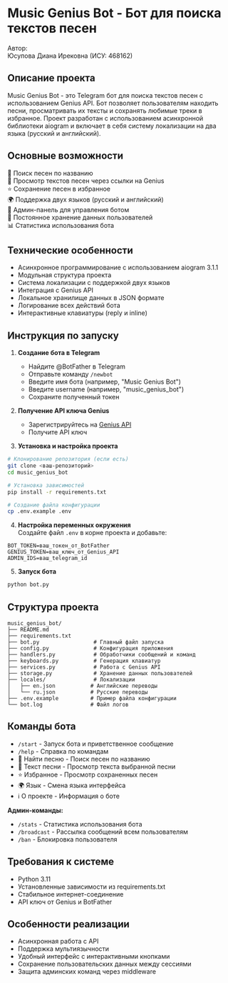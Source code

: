 # Music Genius Bot - Бот для поиска текстов песен

Автор:  
Юсупова Диана Ирековна (ИСУ: 468162)  

## Описание проекта

Music Genius Bot - это Telegram бот для поиска текстов песен с использованием Genius API. Бот позволяет пользователям находить песни, просматривать их тексты и сохранять любимые треки в избранное. Проект разработан с использованием асинхронной библиотеки aiogram и включает в себя систему локализации на два языка (русский и английский).

## Основные возможности

🎵 Поиск песен по названию  
📝 Просмотр текстов песен через ссылки на Genius  
⭐ Сохранение песен в избранное  
🌍 Поддержка двух языков (русский и английский)  
👑 Админ-панель для управления ботом  
💾 Постоянное хранение данных пользователей  
📊 Статистика использования бота  

## Технические особенности

- Асинхронное программирование с использованием aiogram 3.1.1  
- Модульная структура проекта  
- Система локализации с поддержкой двух языков  
- Интеграция с Genius API  
- Локальное хранилище данных в JSON формате  
- Логирование всех действий бота  
- Интерактивные клавиатуры (reply и inline)  

## Инструкция по запуску

1. **Создание бота в Telegram**  
   - Найдите @BotFather в Telegram  
   - Отправьте команду `/newbot`  
   - Введите имя бота (например, "Music Genius Bot")  
   - Введите username (например, "music_genius_bot")  
   - Сохраните полученный токен  

2. **Получение API ключа Genius**  
   - Зарегистрируйтесь на [Genius API](https://genius.com/developers)  
   - Получите API ключ  

3. **Установка и настройка проекта**  
```bash
# Клонирование репозитория (если есть)
git clone <ваш-репозиторий>
cd music_genius_bot

# Установка зависимостей
pip install -r requirements.txt

# Создание файла конфигурации
cp .env.example .env
```

4. **Настройка переменных окружения**  
Создайте файл `.env` в корне проекта и добавьте:  
```
BOT_TOKEN=ваш_токен_от_BotFather
GENIUS_TOKEN=ваш_ключ_от_Genius_API
ADMIN_IDS=ваш_telegram_id
```

5. **Запуск бота**  
```bash
python bot.py
```

## Структура проекта

```
music_genius_bot/
├── README.md
├── requirements.txt
├── bot.py                 # Главный файл запуска
├── config.py              # Конфигурация приложения
├── handlers.py            # Обработчики сообщений и команд
├── keyboards.py           # Генерация клавиатур
├── services.py            # Работа с Genius API
├── storage.py             # Хранение данных пользователей
├── locales/               # Локализации
│   ├── en.json           # Английские переводы
│   └── ru.json           # Русские переводы
├── .env.example          # Пример файла конфигурации
└── bot.log               # Файл логов
```

## Команды бота

- `/start` - Запуск бота и приветственное сообщение  
- `/help` - Справка по командам  
- 🎵 Найти песню - Поиск песен по названию  
- 📝 Текст песни - Просмотр текста выбранной песни  
- ⭐ Избранное - Просмотр сохраненных песен  
- 🌍 Язык - Смена языка интерфейса  
- ℹ️ О проекте - Информация о боте  

**Админ-команды:**  
- `/stats` - Статистика использования бота  
- `/broadcast` - Рассылка сообщений всем пользователям  
- `/ban` - Блокировка пользователя  

## Требования к системе

- Python 3.11  
- Установленные зависимости из requirements.txt  
- Стабильное интернет-соединение  
- API ключ от Genius и BotFather  

## Особенности реализации

- Асинхронная работа с API  
- Поддержка мультиязычности  
- Удобный интерфейс с интерактивными кнопками  
- Сохранение пользовательских данных между сессиями  
- Защита админских команд через middleware  
